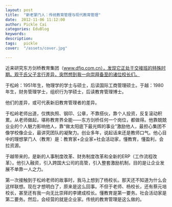 ```yaml
---
layout: post  
title:  "新老掌门人：传统教育管理与现代教育管理"
date:  2012-11-06 11:12:00
author: Pickle Cai  
categories: EduBlog  
keywords: 
description:   
tags:	pickle   
cover:  "/assets/cover.jpg"  

---
```


近来研究东方剑桥教育集团（www.dfjq.com.cn），发现它正处于交接班的特殊时期。观于氏父子言行差异，突然想到我一向崇拜备至的诸位校长们。

于松岭：1951年生，物理学的学士与硕士，后读国际工商管理硕士。于越：1980年生，财务管理学士，组织行为学硕士，后读教育管理博士。

他们的差异，或可代表新旧教育管理者的差异。

于松岭老师出道，仅携执照、钢印、公章，不靠搭伙，靠个人投资，反复滚动积累。从老师做起，堪称教育界全能——东方剑桥任何一个岗位，都做得。他靠兢兢业业的个人魅力影响他人，靠“做太阳底下最光辉的事业”激励他人，最担心集团不像学校像企业，最讲究团队的凝聚力。创业多年，说起话来还是教师口气。他心目中的理想掌门人（教育）是：教育家+企业家+社会活动家，懂教育，懂盈利，会拉资源。

于越带来的，是新的人事制度改革、财务制度改革和全新的ERP（工作流程改革）。他引入融资，引入跨国大公司的高管，引入整套激励机制，目的是让企业发展不单靠一人之力。

第一次接触到于松岭老师的故事时，我马上想到了杨校长。那天还不知道为什么会这样联想。现在才想明白了，原来是这么回事。不但于老师、杨校长，还有蔡元培校长，甚至还有我一向无比崇拜的李建成校长。懂教育是第一要务。社会活动家是第二要务。然后，会经营的就是企业家。传统的教育管理是这么做的。										

		    
